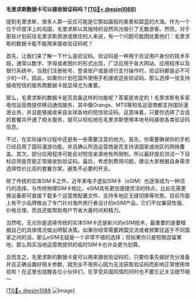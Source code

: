 **毛里求斯数据卡可以接收验证码吗？[[TG💪+ @esim1088](https://t.me/s/esim1088)]**

提到毛里求斯，很多人第一反应可能是它那如画般的美景和碧蓝的大海。作为一个位于印度洋上的岛国，毛里求斯以其独特的自然风光吸引了无数游客。然而，对于那些计划前往毛里求斯旅游或居住的人来说，有一个问题可能困扰着他们：毛里求斯的数据卡能不能用来接收验证码呢？

首先，让我们来了解一下什么是验证码。验证码是一种用于验证用户身份的技术手段，通常以数字、字母或者图片的形式出现，广泛应用于各大网站、应用程序以及银行系统中。当我们注册账号、登录账户或是进行支付操作时，验证码都是必不可少的一环。因此，如果你计划在国外使用手机接收这些验证码，那么选择一张支持接收短信的服务商数据卡就显得尤为重要。

那么，毛里求斯的数据卡是否具备这样的功能呢？答案是肯定的！毛里求斯有多家电信运营商提供移动通信服务，其中像Orange、MTS等知名运营商都支持国际漫游业务，并且能够接收来自全球各地的短信验证码。这意味着，只要你选择了合适的套餐并开通了相关服务，就可以轻松地在毛里求斯使用本地号码接收各类验证码信息。

不过，在实际操作过程中还是有一些需要注意的地方。首先，你需要确保你的手机已经启用了国际漫游功能，并且确认所选运营商是否支持该国家或地区的网络覆盖。其次，部分应用程序可能会对短信来源地有所限制，所以最好提前测试一下目标应用是否能正常接收到验证码。最后，考虑到费用问题，建议大家根据自身需求选择性价比高的套餐方案，避免不必要的开支。

除了传统的实体SIM卡之外，近年来电子虚拟SIM卡（eSIM）也逐渐成为一种流行的选择。与传统物理SIM卡相比，eSIM具有更加便捷灵活的特点，比如无需更换设备即可直接下载多个运营商配置文件、支持多地区无缝切换等优势。目前市面上有不少品牌推出了专门针对海外旅行者设计的eSIM产品，它们不仅兼容性强、价格合理，而且还能帮助用户节省大量时间和精力。

当然啦，无论你是选择传统的实体SIM卡还是新兴的eSIM技术，最重要的是要根据自己的具体情况做出明智决策。如果你经常需要跨国交流或者频繁往返于不同国家之间的话，那么eSIM无疑是一个非常不错的选择；但如果你只是短期逗留某地，那么购买当地运营商提供的临时SIM卡也许会更为划算。

总而言之，毛里求斯的数据卡是可以用来接收验证码的，只要你事先做好充分准备并且正确设置好相关参数，就完全不用担心因为无法获取验证码而影响正常使用体验啦！在这里也提醒各位小伙伴们，在享受异国风情的同时也不要忘记关注细节哦～

[[TG💪+ @esim1088](https://t.me/s/esim1088) ![Image](https://i.postimg.cc/4NQfJmqS/Snipaste-2025-05-13-00-14-12.png)]